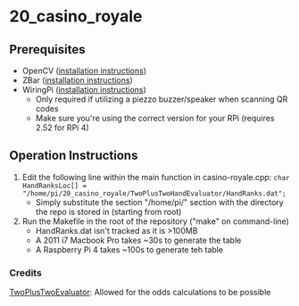 # 20_casino_royale

## Prerequisites
- OpenCV ([installation instructions](https://docs.opencv.org/4.2.0/d7/d9f/tutorial_linux_install.html))
- ZBar ([installation instructions](https://www.learnopencv.com/barcode-and-qr-code-scanner-using-zbar-and-opencv/))
- WiringPi ([installation instructions](http://wiringpi.com/download-and-install/))
	- Only required if utilizing a piezzo buzzer/speaker when scanning QR codes
	- Make sure you're using the correct version for your RPi (requires 2.52 for RPi 4)

## Operation Instructions
1. Edit the following line within the main function in casino-royale.cpp: `char HandRanksLoc[] = "/home/pi/20_casino_royale/TwoPlusTwoHandEvaluator/HandRanks.dat";`
	- Simply substitute the section "/home/pi/" section with the directory the repo is stored in (starting from root)
2. Run the Makefile in the root of the repository ("make" on command-line)
	- HandRanks.dat isn't tracked as it is >100MB
	- A 2011 i7 Macbook Pro takes ~30s to generate the table
	- A Raspberry Pi 4 takes ~100s to generate teh table

### Credits
[TwoPlusTwoEvaluator](https://github.com/tangentforks/TwoPlusTwoHandEvaluator/tree/6b75c85060fd78d3a12d3da04fc3f8e29f65af12): Allowed for the odds calculations to be possible
